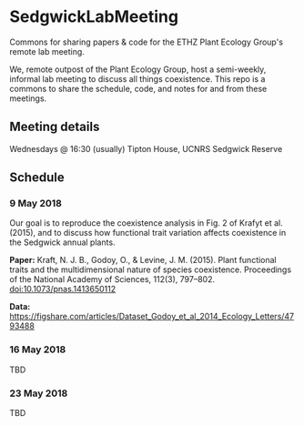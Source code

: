 # SedgwickLabMeeting
Commons for sharing papers &amp; code for the ETHZ Plant Ecology Group's remote lab meeting.

We, remote outpost of the Plant Ecology Group, host a semi-weekly, informal lab meeting to discuss all things coexistence. This repo is a commons to share the schedule, code, and notes for and from these meetings.

## Meeting details
Wednesdays @ 16:30 (usually)
Tipton House, UCNRS Sedgwick Reserve

## Schedule
### 9 May 2018
Our goal is to reproduce the coexistence analysis in Fig. 2 of Krafyt et al. (2015), and to discuss how functional trait variation affects coexistence in the Sedgwick annual plants.

**Paper:**
Kraft, N. J. B., Godoy, O., & Levine, J. M. (2015). Plant functional traits and the multidimensional nature of species coexistence. Proceedings of the National Academy of Sciences, 112(3), 797–802. [doi:10.1073/pnas.1413650112](http://dx.doi.org/10.1073/pnas.1413650112)

**Data:**
https://figshare.com/articles/Dataset_Godoy_et_al_2014_Ecology_Letters/4793488

### 16 May 2018
TBD

### 23 May 2018
TBD

